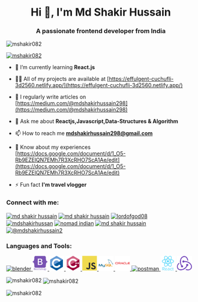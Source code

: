 <h1 align="center">Hi 👋, I'm Md Shakir Hussain</h1>
<h3 align="center">A passionate frontend developer from India</h3>

<p align="left"> <img src="https://komarev.com/ghpvc/?username=mshakir082&label=Profile%20views&color=0e75b6&style=flat" alt="mshakir082" /> </p>

<p align="left"> <a href="https://github.com/ryo-ma/github-profile-trophy"><img src="https://github-profile-trophy.vercel.app/?username=mshakir082" alt="mshakir082" /></a> </p>

- 🌱 I’m currently learning **React.js**

- 👨‍💻 All of my projects are available at [https://effulgent-cuchufli-3d2560.netlify.app/](https://effulgent-cuchufli-3d2560.netlify.app/)

- 📝 I regularly write articles on [https://medium.com/@mdshakirhussain298](https://medium.com/@mdshakirhussain298)

- 💬 Ask me about **Reactjs,Javascript,Data-Structures & Algorithm**

- 📫 How to reach me **mdshakirhussain298@gmail.com**

- 📄 Know about my experiences [https://docs.google.com/document/d/1_O5-Rb9EZElQN7EMh7R3XcRHO7ScA1Ae/edit](https://docs.google.com/document/d/1_O5-Rb9EZElQN7EMh7R3XcRHO7ScA1Ae/edit)

- ⚡ Fun fact **I'm travel vlogger**

<h3 align="left">Connect with me:</h3>
<p align="left">
<a href="https://linkedin.com/in/md shakir hussain" target="blank"><img align="center" src="https://raw.githubusercontent.com/rahuldkjain/github-profile-readme-generator/master/src/images/icons/Social/linked-in-alt.svg" alt="md shakir hussain" height="30" width="40" /></a>
<a href="https://fb.com/md shakir hussain" target="blank"><img align="center" src="https://raw.githubusercontent.com/rahuldkjain/github-profile-readme-generator/master/src/images/icons/Social/facebook.svg" alt="md shakir hussain" height="30" width="40" /></a>
<a href="https://instagram.com/lordofgod08" target="blank"><img align="center" src="https://raw.githubusercontent.com/rahuldkjain/github-profile-readme-generator/master/src/images/icons/Social/instagram.svg" alt="lordofgod08" height="30" width="40" /></a>
<a href="https://medium.com/mdshakirhussan" target="blank"><img align="center" src="https://raw.githubusercontent.com/rahuldkjain/github-profile-readme-generator/master/src/images/icons/Social/medium.svg" alt="mdshakirhussan" height="30" width="40" /></a>
<a href="https://www.youtube.com/c/nomad indian" target="blank"><img align="center" src="https://raw.githubusercontent.com/rahuldkjain/github-profile-readme-generator/master/src/images/icons/Social/youtube.svg" alt="nomad indian" height="30" width="40" /></a>
<a href="https://www.hackerrank.com/md shakir hussain" target="blank"><img align="center" src="https://raw.githubusercontent.com/rahuldkjain/github-profile-readme-generator/master/src/images/icons/Social/hackerrank.svg" alt="md shakir hussain" height="30" width="40" /></a>
<a href="https://www.hackerearth.com/@mdshakirhussain2" target="blank"><img align="center" src="https://raw.githubusercontent.com/rahuldkjain/github-profile-readme-generator/master/src/images/icons/Social/hackerearth.svg" alt="@mdshakirhussain2" height="30" width="40" /></a>
</p>

<h3 align="left">Languages and Tools:</h3>
<p align="left"> <a href="https://www.blender.org/" target="_blank" rel="noreferrer"> <img src="https://download.blender.org/branding/community/blender_community_badge_white.svg" alt="blender" width="40" height="40"/> </a> <a href="https://getbootstrap.com" target="_blank" rel="noreferrer"> <img src="https://raw.githubusercontent.com/devicons/devicon/master/icons/bootstrap/bootstrap-plain-wordmark.svg" alt="bootstrap" width="40" height="40"/> </a> <a href="https://www.cprogramming.com/" target="_blank" rel="noreferrer"> <img src="https://raw.githubusercontent.com/devicons/devicon/master/icons/c/c-original.svg" alt="c" width="40" height="40"/> </a> <a href="https://www.w3schools.com/cpp/" target="_blank" rel="noreferrer"> <img src="https://raw.githubusercontent.com/devicons/devicon/master/icons/cplusplus/cplusplus-original.svg" alt="cplusplus" width="40" height="40"/> </a> <a href="https://developer.mozilla.org/en-US/docs/Web/JavaScript" target="_blank" rel="noreferrer"> <img src="https://raw.githubusercontent.com/devicons/devicon/master/icons/javascript/javascript-original.svg" alt="javascript" width="40" height="40"/> </a> <a href="https://www.mysql.com/" target="_blank" rel="noreferrer"> <img src="https://raw.githubusercontent.com/devicons/devicon/master/icons/mysql/mysql-original-wordmark.svg" alt="mysql" width="40" height="40"/> </a> <a href="https://www.oracle.com/" target="_blank" rel="noreferrer"> <img src="https://raw.githubusercontent.com/devicons/devicon/master/icons/oracle/oracle-original.svg" alt="oracle" width="40" height="40"/> </a> <a href="https://postman.com" target="_blank" rel="noreferrer"> <img src="https://www.vectorlogo.zone/logos/getpostman/getpostman-icon.svg" alt="postman" width="40" height="40"/> </a> <a href="https://reactjs.org/" target="_blank" rel="noreferrer"> <img src="https://raw.githubusercontent.com/devicons/devicon/master/icons/react/react-original-wordmark.svg" alt="react" width="40" height="40"/> </a> <a href="https://redux.js.org" target="_blank" rel="noreferrer"> <img src="https://raw.githubusercontent.com/devicons/devicon/master/icons/redux/redux-original.svg" alt="redux" width="40" height="40"/> </a> </p>

<p><img align="left" src="https://github-readme-stats.vercel.app/api/top-langs?username=mshakir082&show_icons=true&locale=en&layout=compact" alt="mshakir082" /></p>

<p>&nbsp;<img align="center" src="https://github-readme-stats.vercel.app/api?username=mshakir082&show_icons=true&locale=en" alt="mshakir082" /></p>

<p><img align="center" src="https://github-readme-streak-stats.herokuapp.com/?user=mshakir082&" alt="mshakir082" /></p>
